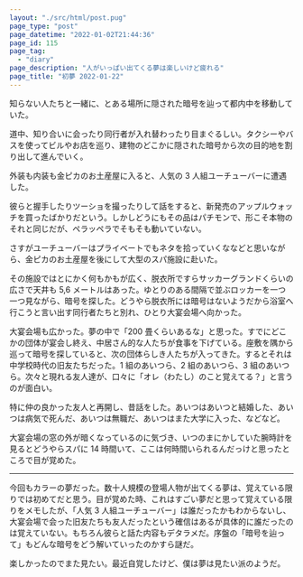 ```yaml
---
layout: "./src/html/post.pug"
page_type: "post"
page_datetime: "2022-01-02T21:44:36"
page_id: 115
page_tag:
  - "diary"
page_description: "人がいっぱい出てくる夢は楽しいけど疲れる"
page_title: "初夢 2022-01-22"
---
```


知らない人たちと一緒に、とある場所に隠された暗号を辿って都内中を移動していた。

道中、知り合いに会ったり同行者が入れ替わったり目まぐるしい。タクシーやバスを使ってビルやお店を巡り、建物のどこかに隠された暗号から次の目的地を割り出して進んでいく。

外装も内装も金ピカのお土産屋に入ると、人気の 3 人組ユーチューバーに遭遇した。

彼らと握手したりツーショを撮ったりして話をすると、新発売のアップルウォッチを買ったばかりだという。しかしどうにもその品はパチモンで、形こそ本物のそれと同じだが、ペラッペラでそもそも動いていない。

さすがユーチューバーはプライベートでもネタを拾っていくななどと思いながら、金ピカのお土産屋を後にして大型のスパ施設に赴いた。

その施設ではとにかく何もかもが広く、脱衣所ですらサッカーグランドくらいの広さで天井も 5,6 メートルはあった。ゆとりのある間隔で並ぶロッカーを一つ一つ見ながら、暗号を探した。どうやら脱衣所には暗号はないようだから浴室へ行こうと言い出す同行者たちと別れ、ひとり大宴会場へ向かった。

大宴会場も広かった。夢の中で「200 畳くらいあるな」と思った。すでにどこかの団体が宴会し終え、中居さん的な人たちが食事を下げている。座敷を隅から巡って暗号を探していると、次の団体らしき人たちが入ってきた。するとそれは中学校時代の旧友たちだった。1 組のあいつら、2 組のあいつら、3 組のあいつら。次々と現れる友人達が、口々に「オレ（わたし）のこと覚えてる？」と言うのが面白い。

特に仲の良かった友人と再開し、昔話をした。あいつはあいつと結婚した、あいつは病気で死んだ、あいつは無職だ、あいつはまた大学に入った、などなど。

大宴会場の窓の外が暗くなっているのに気づき、いつのまにかしていた腕時計を見るとどうやらスパに 14 時間いて、ここは何時間いられるんだっけと思ったところで目が覚めた。

---

今回もカラーの夢だった。数十人規模の登場人物が出てくる夢は、覚えている限りでは初めてだと思う。目が覚めた時、これはすごい夢だと思って覚えている限りをメモしたが、「人気 3 人組ユーチューバー」は誰だったかもわからないし、大宴会場で会った旧友たちも友人だったという確信はあるが具体的に誰だったのは覚えていない。もちろん彼らと話た内容もデタラメだ。序盤の「暗号を辿って」もどんな暗号をどう解いていったのかすら謎だ。

楽しかったのでまた見たい。最近自覚したけど、僕は夢は見たい派のようだ。
